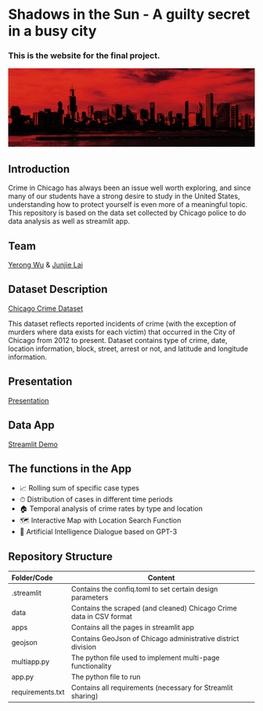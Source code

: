 # Shadows in the Sun - A guilty secret in a busy city

### This is the website for the final project.
![picture](https://github.com/Fairy-Rong/Final-project/blob/main/skyline.jpg?raw=true)

## Introduction
Crime in Chicago has always been an issue well worth exploring, and since many of our students have a strong desire to study in the United States, understanding how to protect yourself is even more of a meaningful topic. This repository is based on the data set collected by Chicago police to do data analysis as well as streamlit app.

## Team
[Yerong Wu](https://github.com/Fairy-Rong) & [Junjie Lai](https://github.com/JunjieLai)

## Dataset Description
[Chicago Crime Dataset](https://www.kaggle.com/datasets/chicago/chicago-crime?search=crime)

This dataset reflects reported incidents of crime (with the exception of murders where data exists for each victim) that occurred in the City of Chicago from 2012 to present. Dataset contains type of crime, date, location information, block, street, arrest or not, and latitude and longitude information.

## Presentation
[Presentation](https://github.com/Fairy-Rong/Final-project/blob/main/Team-14.pdf)

## Data App
[Streamlit Demo](https://fairy-rong-final-project-app-xm32au.streamlitapp.com/)

## The functions in the App
* 📈 Rolling sum of specific case types
* ⏱ Distribution of cases in different time periods
* 🏠 Temporal analysis of crime rates by type and location
* 🗺 Interactive Map with Location Search Function
* 🤖 Artificial Intelligence Dialogue based on GPT-3

## Repository Structure

| **Folder/Code** | **Content**                                              |
| :---------- | ------------------------------------------------------------ |
| .streamlit  | Contains the confiq.toml to set certain design parameters    |
| data        | Contains the scraped (and cleaned) Chicago Crime data in CSV format |
| apps        | Contains all the pages in streamlit app                      |
| geojson     | Contains GeoJson of Chicago administrative district division |
| multiapp.py | The python file used to implement multi-page functionality   |
| app.py      | The python file to run                                       |
|requirements.txt|Contains all requirements (necessary for Streamlit sharing)|
